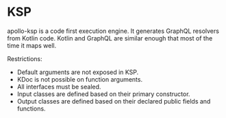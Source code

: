 # KSP

apollo-ksp is a code first execution engine. It generates GraphQL resolvers from Kotlin code. Kotlin and GraphQL are similar enough that most of the time it maps well. 

Restrictions:
* Default arguments are not exposed in KSP.
* KDoc is not possible on function arguments.
* All interfaces must be sealed.
* Input classes are defined based on their primary constructor.
* Output classes are defined based on their declared public fields and functions.